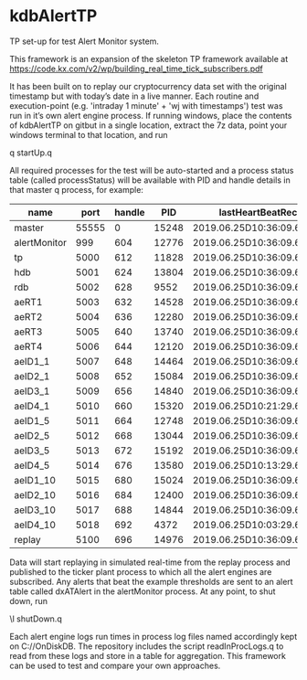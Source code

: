 # kdbAlertTP
TP set-up for test Alert Monitor system.

This framework is an expansion of the skeleton TP framework available at
https://code.kx.com/v2/wp/building_real_time_tick_subscribers.pdf

It has been built on to replay our cryptocurrency data set with the original timestamp but with today’s date in a live manner.  Each routine and execution-point (e.g. 'intraday 1 minute' + 'wj with timestamps') test was run in it’s own alert engine process.  If running windows, place the contents of kdbAlertTP on gitbut in a single location, extract the 7z data, point your windows terminal to that location, and run

q startUp.q

All required processes for the test will be auto-started and a process status table (called processStatus) will be available with PID and handle details in that master q process, for example:

|name|port|handle|PID|lastHeartBeatReceived|
|----|----|----|----|----|
|master|55555|0|15248|2019.06.25D10:36:09.641313000|
|alertMonitor|999|604|12776|2019.06.25D10:36:09.643313000|
|tp|5000|612|11828|2019.06.25D10:36:09.643313000|
|hdb|5001|624|13804|2019.06.25D10:36:09.643313000|
|rdb|5002|628|9552|2019.06.25D10:36:09.643313000|
|aeRT1|5003|632|14528|2019.06.25D10:36:09.643313000|
|aeRT2|5004|636|12280|2019.06.25D10:36:09.643313000|
|aeRT3|5005|640|13740|2019.06.25D10:36:09.643313000|
|aeRT4|5006|644|12120|2019.06.25D10:36:09.643313000|
|aeID1_1|5007|648|14464|2019.06.25D10:36:09.643313000|
|aeID2_1|5008|652|15084|2019.06.25D10:36:09.643313000|
|aeID3_1|5009|656|14840|2019.06.25D10:36:09.643313000|
|aeID4_1|5010|660|15320|2019.06.25D10:21:29.642628000|
|aeID1_5|5011|664|12748|2019.06.25D10:36:09.643313000|
|aeID2_5|5012|668|13044|2019.06.25D10:36:09.643313000|
|aeID3_5|5013|672|15192|2019.06.25D10:36:09.643313000|
|aeID4_5|5014|676|13580|2019.06.25D10:13:29.642633000|
|aeID1_10|5015|680|15024|2019.06.25D10:36:09.643313000|
|aeID2_10|5016|684|12400|2019.06.25D10:36:09.643313000|
|aeID3_10|5017|688|14844|2019.06.25D10:36:09.643313000|
|aeID4_10|5018|692|4372|2019.06.25D10:03:29.642639000|
|replay|5100|696|14976|2019.06.25D10:36:09.643313000|


Data will start replaying in simulated real-time from the replay process and published to the ticker plant process to which all the alert engines are subscribed.  Any alerts that beat the example thresholds are sent to an alert table called dxATAlert in the alertMonitor process.  At any point, to shut down, run 

\l shutDown.q

Each alert engine logs run times in process log files named accordingly kept on C://OnDiskDB.  The repository includes the script readInProcLogs.q to read from these logs and store in a table for aggregation.  This framework can be used to test and compare your own approaches.
